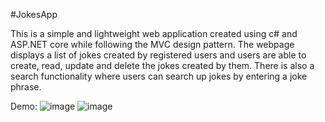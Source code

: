 #JokesApp

This is a simple and lightweight web application created using c# and ASP.NET core while following the MVC design pattern.
The webpage displays a list of jokes created by registered users and users are able to create, read, update and delete the jokes created by them. There is also a search functionality where users can search up jokes by entering a joke phrase.

Demo:
![image](https://user-images.githubusercontent.com/70185785/162538494-4618d720-2491-430c-b517-ed8f45a1af09.png)
![image](https://user-images.githubusercontent.com/70185785/162538546-6bbf8734-6680-45a0-bbaf-33b003e5fd5e.png)
